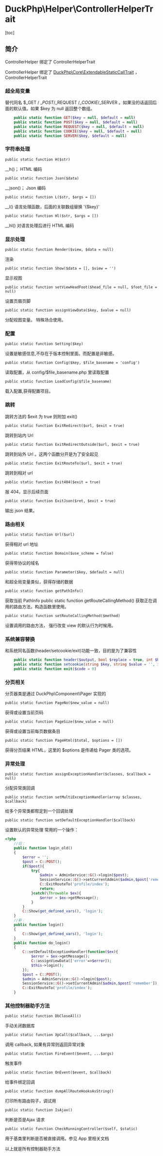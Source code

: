 # DuckPhp\Helper\ControllerHelperTrait
[toc]

## 简介

ControllerHelper 绑定了 ControllerHelperTrait

ControllerHelper 绑定了 [DuckPhp\Core\ExtendableStaticCallTrait](Core-ExtendableStaticCallTrait.md) ，ControllerHelperTrait


### 超全局变量
替代同名 $\_GET / $\_POST /$\_REQUEST /$\_COOKIE/$\_SERVER 。如果没的话返回后面的默认值。如果 $key 为 null 返回整个数组。
```php
    public static function GET($key = null, $default = null)
    public static function POST($key = null, $default = null)
    public static function REQUEST($key = null, $default = null)
    public static function COOKIE($key = null, $default = null)
    public static function SERVER($key, $default = null)
```
### 字符串处理

    public static function H($str)
\_\_h()； HTML 编码

    public static function Json($data)
\_\_json()； Json 编码

    public static function L($str, $args = [])
\_\_l() 语言处理函数，后面的关联数组替换 '{$key}'
    
    public static function Hl($str, $args = [])
\_\_hl() 对语言处理后进行 HTML 编码
### 显示处理
    public static function Render($view, $data = null)
渲染

    public static function Show($data = [], $view = '')
显示视图

    public static function setViewHeadFoot($head_file = null, $foot_file = null)
设置页眉页脚

    public static function assignViewData($key, $value = null)
分配视图变量。 特殊场合使用。

### 配置
    public static function Setting($key)
设置是敏感信息,不存在于版本控制里面。而配置是非敏感。

    public static function Config($key, $file_basename = 'config')
读取配置，从 config/$file_basename.php 里读取配置

    public static function LoadConfig($file_basename)
载入配置,获得配置项目。

### 跳转

跳转方法的 $exit 为 true 则附加 exit()

    public static function ExitRedirect($url, $exit = true)
跳转到站内 Url

    public static function ExitRedirectOutside($url, $exit = true)
跳转到站外 Url 。这两个函数分开是为了安全起见

    public static function ExitRouteTo($url, $exit = true)
跳转到相对 url 

    public static function Exit404($exit = true)
报 404，显示后续页面

    public static function ExitJson($ret, $exit = true)
输出 json 结果。

### 路由相关

    public static function Url($url)
获得相对 url 地址

    public static function Domain($use_scheme = false)
获得带协议的域名

    public static function Parameter($key, $default = null)
和超全局变量类似，获得存储的数据

    public static function getPathInfo()
获取当前 PathInfo
    public static function getRouteCallingMethod()
获取正在调用的路由方法，构造函数里使用。

    public static function setRouteCallingMethod($method)
设置调用的路由方法， 强行改变 view 的默认行为时候用。

### 系统兼容替换
和系统同名函数(header/setcookie/exit)功能一致，目的是为了兼容性
```php
    public static function header($output, bool $replace = true, int $http_response_code = 0)
    public static function setcookie(string $key, string $value = '', int $expire = 0, string $path = '/', string $domain = '', bool $secure = false, bool $httponly = false)
    public static function exit($code = 0)
```

### 分页相关
分页器类是通过 DuckPhp\\Component\\Pager 实现的

    public static function PageNo($new_value = null)
获得或设置当前页码

    public static function PageSize($new_value = null)
获得或设置当前每页数据条目
    
    public static function PageHtml($total, $options = [])
获得分页结果 HTML，这里的 $options 是传递给 Pager 类的选项。

### 异常处理

    public static function assignExceptionHandler($classes, $callback = null)
分配异常类回调

    public static function setMultiExceptionHandler(array $classes, $callback)
给多个异常类都帮定到一个回调处理

    public static function setDefaultExceptionHandler($callback)
设置默认的异常处理
常用的一个操作：
```php
<?php
    //旧：
    public function login_old()
    {
        $error = '';
        $post = C::POST();
        if($post){
            try{
                $admin = AdminService::G()->login($post);
                SessionService::G()->setCurrentAdmin($admin,$post['remember']);
                C::ExitRouteTo('profile/index');
                return;
            }catch(\Throwable $ex){
                $error = $ex->getMessage();
            }
        }
        C::Show(get_defined_vars(), 'login');
    }
    //新：
    public function login()
    {
        C::Show(get_defined_vars(), 'login');
    }
    public function do_login()
    {
        C::setDefaultExceptionHandler(function($ex){
            $error = $ex->getMessage();
            C::assignViewData(['error'=>$error]);
            $this->login();
        });
        $post = C::POST();
        $admin = AdminService::G()->login($post);
        SessionService::G()->setCurrentAdmin($admin,$post['remember']);
        C::ExitRouteTo('profile/index');
    }
```

### 其他控制器助手方法

    public static function DbCloseAll()
手动关闭数据库

    public static function XpCall($callback, ...$args)
调用 callback, 如果有异常则返回异常对象

    public static function FireEvent($event, ...$args)
触发事件

    public static function OnEvent($event, $callback)
给事件绑定回调

    public static function dumpAllRouteHooksAsString()
打印所有路由钩子，调试用

    public static function IsAjax()
判断是否是Ajax 请求

    public static function CheckRunningController($self, $static)
用于基类里判断是否被直接调用。参见 App 里相关文档

以上就是所有控制器助手方法
